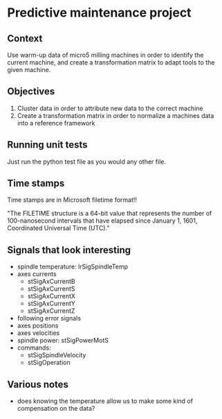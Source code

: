 # Predictive maintenance project

## Context

Use warm-up data of micro5 milling machines in order to identify the current machine, and create a transformation matrix to adapt tools to the given machine.

## Objectives

1. Cluster data in order to attribute new data to the correct machine
2. Create a transformation matrix in order to normalize a machines data into a reference framework

## Running unit tests

Just run the python test file as you would any other file.

## Time stamps

Time stamps are in Microsoft filetime format!!

"The FILETIME structure is a 64-bit value that represents the number of 100-nanosecond intervals that have elapsed since January 1, 1601, Coordinated Universal Time (UTC)."

## Signals that look interesting

- spindle temperature: lrSigSpindleTemp
- axes currents
  - stSigAxCurrentB
  - stSigAxCurrentS
  - stSigAxCurrentX
  - stSigAxCurrentY
  - stSigAxCurrentZ
- following error signals
- axes positions
- axes velocities
- spindle power: stSigPowerMotS
- commands:
  - stSigSpindleVelocity
  - stSigOperation

## Various notes

- does knowing the temperature allow us to make some kind of compensation on the data?
